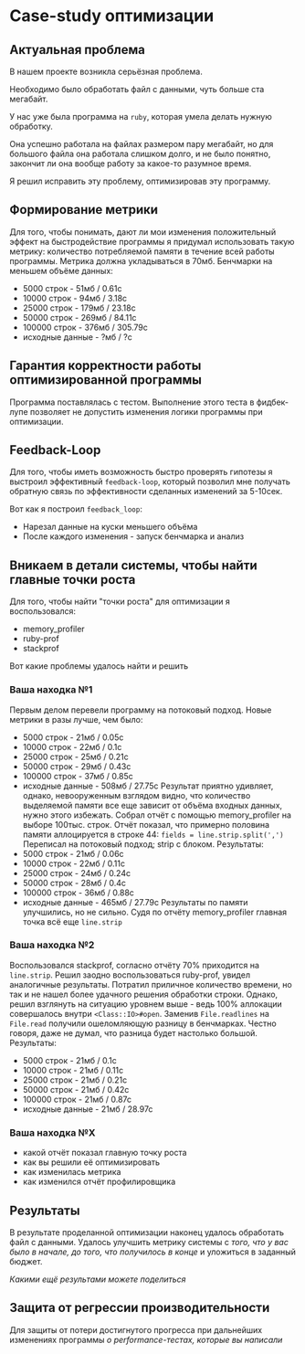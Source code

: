 # Case-study оптимизации

## Актуальная проблема
В нашем проекте возникла серьёзная проблема.

Необходимо было обработать файл с данными, чуть больше ста мегабайт.

У нас уже была программа на `ruby`, которая умела делать нужную обработку.

Она успешно работала на файлах размером пару мегабайт, но для большого файла она работала слишком долго, и не было понятно, закончит ли она вообще работу за какое-то разумное время.

Я решил исправить эту проблему, оптимизировав эту программу.

## Формирование метрики
Для того, чтобы понимать, дают ли мои изменения положительный эффект на быстродействие программы я придумал использовать такую метрику: количество потребляемой памяти в течение всей работы программы. Метрика должна укладываться в 70мб.
Бенчмарки на меньшем объёме данных:

- 5000 строк - 51мб / 0.61с
- 10000 строк - 94мб / 3.18с
- 25000 строк - 179мб / 23.18с
- 50000 строк - 269мб / 84.11с
- 100000 строк - 376мб / 305.79с
- исходные данные - ?мб / ?с

## Гарантия корректности работы оптимизированной программы
Программа поставлялась с тестом. Выполнение этого теста в фидбек-лупе позволяет не допустить изменения логики программы при оптимизации.

## Feedback-Loop
Для того, чтобы иметь возможность быстро проверять гипотезы я выстроил эффективный `feedback-loop`, который позволил мне получать обратную связь по эффективности сделанных изменений за 5-10сек.

Вот как я построил `feedback_loop`:
 - Нарезал данные на куски меньшего объёма
 - После каждого изменения - запуск бенчмарка и анализ

## Вникаем в детали системы, чтобы найти главные точки роста
Для того, чтобы найти "точки роста" для оптимизации я воспользовался:
- memory_profiler
- ruby-prof
- stackprof

Вот какие проблемы удалось найти и решить

### Ваша находка №1
Первым делом перевели программу на потоковый подход. Новые метрики в разы лучше, чем было:
- 5000 строк - 21мб / 0.05с
- 10000 строк - 22мб / 0.1с
- 25000 строк - 25мб / 0.21с
- 50000 строк - 29мб / 0.43с
- 100000 строк - 37мб / 0.85с
- исходные данные - 508мб / 27.75с
Результат приятно удивляет, однако, невооруженным взглядом видно, что количество выделяемой памяти все еще зависит от объёма входных данных, нужно этого избежать.
Собрал отчёт с помощью memory_profiler на выборе 100тыс. строк. Отчёт показал, что примерно половина памяти аллоцируется в строке 44: `fields = line.strip.split(',')` Переписал на потоковый подход; strip с блоком. Результаты:
- 5000 строк - 21мб / 0.06с
- 10000 строк - 22мб / 0.11с
- 25000 строк - 24мб / 0.24с
- 50000 строк - 28мб / 0.4с
- 100000 строк - 36мб / 0.88с
- исходные данные - 465мб / 27.79с
Результаты по памяти улучшились, но не сильно. Судя по отчёту memory_profiler главная точка всё еще `line.strip`

### Ваша находка №2
Воспользовался stackprof, согласно отчёту 70% приходится на `line.strip`. Решил заодно воспользоваться ruby-prof, увидел аналогичные результаты.
Потратил приличное количество времени, но так и не нашел более удачного решения обработки строки. Однако, решил взглянуть на ситуацию уровнем выше - ведь 100% аллокации совершалось внутри `<Class::IO>#open`. Заменив `File.readlines` на `File.read` получили ошеломляющую разницу в бенчмарках. Честно говоря, даже не думал, что разница будет настолько большой. Результаты:
- 5000 строк - 21мб / 0.1с
- 10000 строк - 21мб / 0.11с
- 25000 строк - 21мб / 0.21с
- 50000 строк - 21мб / 0.42с
- 100000 строк - 21мб / 0.87с
- исходные данные - 21мб / 28.97с

### Ваша находка №X
- какой отчёт показал главную точку роста
- как вы решили её оптимизировать
- как изменилась метрика
- как изменился отчёт профилировщика

## Результаты
В результате проделанной оптимизации наконец удалось обработать файл с данными.
Удалось улучшить метрику системы с *того, что у вас было в начале, до того, что получилось в конце* и уложиться в заданный бюджет.

*Какими ещё результами можете поделиться*

## Защита от регрессии производительности
Для защиты от потери достигнутого прогресса при дальнейших изменениях программы *о performance-тестах, которые вы написали*
